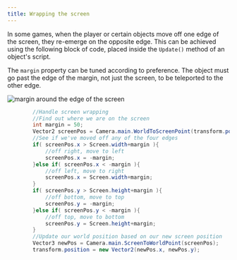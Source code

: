 ```yaml
---
title: Wrapping the screen
---
```


In some games, when the player or certain objects move off one edge of the screen, they re-emerge on the opposite edge.
This can be achieved using the following block of code, placed inside the `Update()` method of an object's script.

The `margin` property can be tuned according to preference. The object must go past the edge of the margin, not just the screen,
to be teleported to the other edge.

![margin around the edge of the screen](../screenWithMargin.svg)

```cs
        //Handle screen wrapping
        //Find out where we are on the screen
        int margin = 50;
        Vector2 screenPos = Camera.main.WorldToScreenPoint(transform.position);
        //See if we've moved off any of the four edges
        if( screenPos.x > Screen.width+margin ){
            //off right, move to left
            screenPos.x = -margin;
        }else if( screenPos.x < -margin ){
            //off left, move to right
            screenPos.x = Screen.width+margin;
        }
        if( screenPos.y > Screen.height+margin ){
            //off bottom, move to top
            screenPos.y = -margin;
        }else if( screenPos.y < -margin ){
            //off top, move to bottom
            screenPos.y = Screen.height+margin;
        }
        //Update our world position based on our new screen position
        Vector3 newPos = Camera.main.ScreenToWorldPoint(screenPos);
        transform.position = new Vector2(newPos.x, newPos.y);
```
